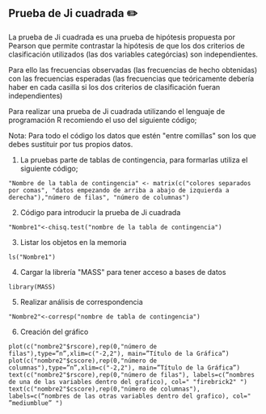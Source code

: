 ## Prueba de Ji cuadrada :pencil2:

La prueba de Ji cuadrada es una prueba de hipótesis propuesta por Pearson que permite contrastar la hipótesis de que los dos criterios de clasificación utilizados (las dos variables categórcias) son independientes.

Para ello las frecuencias observadas (las frecuencias de hecho obtenidas) con las frecuencias esperadas (las frecuencias que teóricamente debería haber en cada casilla si los dos criterios de clasificación fueran independientes)

Para realizar una prueba de Ji cuadrada utilizando el lenguaje de programación R recomiendo el uso del siguiente código;

Nota: Para todo el código los datos que estén "entre comillas" son los que debes sustituir por tus propios datos.

1. La pruebas parte de tablas de contingencia, para formarlas utiliza el siguiente código;
~~~
"Nombre de la tabla de contingencia" <- matrix(c("colores separados por comas", "datos empezando de arriba a abajo de izquierda a derecha"),"número de filas", "número de columnas")
~~~
2. Código para introducir la prueba de Ji cuadrada
~~~
"Nombre1"<-chisq.test("nombre de la tabla de contingencia")
~~~
3. Listar los objetos en la memoria
~~~
ls("Nombre1")
~~~
4. Cargar la librería "MASS" para tener acceso a bases de datos
~~~
library(MASS)
~~~
5. Realizar análisis de correspondencia
~~~
"Nombre2"<-corresp("nombre de tabla de contingencia")
~~~
6. Creación del gráfico
~~~
plot(c("nombre2"$rscore),rep(0,"número de filas"),type=”n”,xlim=c("-2,2"), main=”Título de la Gráfica”)
plot(c("nombre2"$cscore),rep(0,"número de columnas"),type=”n”,xlim=c("-2,2"), main=”Título de la Gráfica”)
text(c("nombre2"$rscore),rep(0,"número de filas"), labels=c(“nombres de una de las variables dentro del grafico), col=" "firebrick2" ")
text(c("nombre2"$cscore),rep(0,"número de columnas"), labels=c(“nombres de las otras variables dentro del grafico), col=" ”mediumblue” ")
~~~
